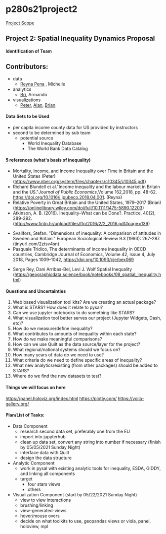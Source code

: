 # p280s21project2

[Project Scope](https://sergerey.org/pbpl280s21/projects.html#spatial-inequality-dynamics)


## Project 2: Spatial Inequality Dynamics Proposal

#### Identification of Team
## Contributors:
 - data
     - [Reyna Pena](https://github.com/Reypena11) , Michelle 
 - analytics
     - [Bri](https://github.com/bpham012), Armando 
 - visualizations
     - [Peter](https://github.com/pcarl006), [Alan](https://github.com/alanrrz), [Brian](https://github.com/BFPC4)

#### Data Sets to be Used
- per capita income county data for US provided by instructors
- second to be determined by sub team 
    - potential source
        - World Inequality Database
        - The World Bank Data Catalog

#### 5 references (what's basis of inequality)
- Mortality, Income, and Income Inequality over Time in Britain and the United States (Peter) (https://www.nber.org/system/files/chapters/c10345/c10345.pdf)
- Richard Blundell et al."Income inequality and the labour market in Britain and the US."*Journal of Public Economics*,Volume 162,2018,
pp. 48-62.
https://doi.org/10.1016/j.jpubeco.2018.04.001. (Reyna)
- Relative Poverty in Great Britain and the United States, 1979–2017 (Brian)
(https://onlinelibrary.wiley.com/doi/full/10.1111/1475-5890.12203)
- Atkinson, A. B. (2016). Inequality–What can be Done?. Practice, 40(2), 289-292.
(http://www.fintp.hr/upload/files/ftp/2016/2/2_2016.pdf#page=139)
* Svallfors, Stefan. "Dimensions of inequality: A comparison of attitudes in Sweden and Britain." European Sociological Review 9.3 (1993): 267-287.
(tinyurl.com/2ztsv4sn)
* Pasquale Tridico, The determinants of income inequality in OECD countries, Cambridge Journal of Economics, Volume 42, Issue 4, July 2018, Pages 1009–1042, https://doi.org/10.1093/cje/bex069
- Serge Rey, Dani Arribas-Bel, Levi J. Wolf Spatial Inequality
(https://geographicdata.science/book/notebooks/09_spatial_inequality.html)



#### Questions and Uncertainties 
1. Web based visualization tool kits? Are we creating an actual package?
2. What is STARS? How does it relate to pysal?
3. Can we use jupyter notebooks to do something like STARS?
4. What visualization tool better serves our project (Jupyter Widgets, Dash, etc)?
5. How do we measure/define inequality?
6. What contributes to amounts of inequality within each state?
7. How do we make meaningful comparisons?
8. How can we use Quilt as the data source/layer for the project?
9. What regional/national systems should we focus on?
10. How many years of data do we need to use?
11. What criteria do we need to define specific areas of inequality? 
12. What new analytics/existing (from other packages) should be added to STARS?
13. Where do we find the new datasets to test?

#### Things we will focus on here
https://panel.holoviz.org/index.html
https://plotly.com/
https://voila-gallery.org/

#### Plan/List of Tasks: 
- Data Component
    - research second data set, preferably one from the EU
    - import into jupyterhub
    - clean up data set, convert any string into number if necessary (finish by 05/05/2021 Sunday Night)
    - interface data with Quilt
    - design the data structure
- Analytic Component
    - work in pysal with existing analytic tools for inequality, ESDA, GIDDY, and linking all components
    - target
        - four stars views
        - others
- Visualization Component (start by 05/22/2021 Sunday Night)
    - view to view interactions
    - brushing/linking
    - view-generated-views
    - hover/mouse overs
    - decide on what toolkits to use, geopandas views or viola, panel, holoview, mpl




